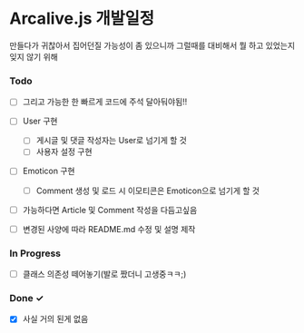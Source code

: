 # Arcalive.js 개발일정

만들다가 귀찮아서 집어던질 가능성이 좀 있으니까 그럴때를 대비해서 뭘 하고 있었는지 잊지 않기 위해

### Todo

- [ ] 그리고 가능한 한 빠르게 코드에 주석 달아둬야됨!!

- [ ] User 구현
  - [ ] 게시글 및 댓글 작성자는 User로 넘기게 할 것
  - [ ] 사용자 설정 구현

- [ ] Emoticon 구현
  - [ ] Comment 생성 및 로드 시 이모티콘은 Emoticon으로 넘기게 할 것

- [ ] 가능하다면 Article 및 Comment 작성을 다듬고싶음
- [ ] 변경된 사양에 따라 README.md 수정 및 설명 제작

### In Progress

- [ ] 클래스 의존성 떼어놓기(발로 짰더니 고생중ㅋㅋ;)

### Done ✓

- [x] 사실 거의 된게 없음